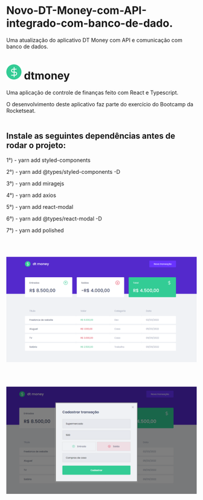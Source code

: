 # Novo-DT-Money-com-API-integrado-com-banco-de-dado.
Uma atualização do aplicativo DT Money com API e comunicação com banco de dados.

# <img src="https://raw.githubusercontent.com/gregoryi2/dtmoney/master/public/favicon.png"> dtmoney
Uma aplicação de controle de finanças feito com React e Typescript.

O desenvolvimento deste aplicativo faz parte do exercício do Bootcamp da Rocketseat.
<br><br>

<h2>Instale as seguintes dependências antes de rodar o projeto:</h2>

1°) - yarn add styled-components

2°) - yarn add @types/styled-components -D

3°) - yarn add miragejs

4°) - yarn add axios

5°) - yarn add react-modal

6°) - yarn add @types/react-modal -D

7°) - yarn add polished

<br><br>

<img src="https://raw.githubusercontent.com/gregoryi2/dtmoney/master/Print.png">

<br><br>

<img src="https://raw.githubusercontent.com/gregoryi2/dtmoney/master/Print%202.png">
